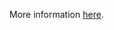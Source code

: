 More information [here](https://docs.prismacloud.io/en/enterprise-edition/policy-reference/azure-policies/azure-iam-policies/azr-general-195).
